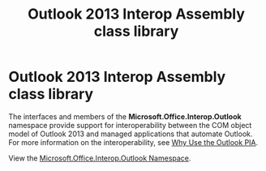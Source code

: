 ﻿---
title: Outlook 2013 Interop Assembly class library
TOCTitle: '@NoTitle'
ms:assetid: 4ef6f0b1-acfa-47a9-a0d2-20d68740d468
ms:mtpsurl: https://msdn.microsoft.com/library/Dn320433(v=office.15)
ms:contentKeyID: 55113874
ms.date: 09/02/2015
mtps_version: v=office.15
---

# Outlook 2013 Interop Assembly class library

The interfaces and members of the **Microsoft.Office.Interop.Outlook** namespace provide support for interoperability between the COM object model of Outlook 2013 and managed applications that automate Outlook. For more information on the interoperability, see [Why Use the Outlook PIA](why-use-the-outlook-pia.md).

View the 
[Microsoft.Office.Interop.Outlook Namespace](https://docs.microsoft.com/dotnet/api/microsoft.office.interop.outlook?view=outlook-pia).

